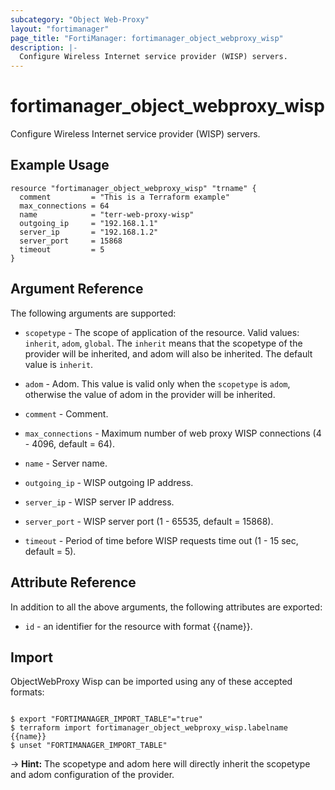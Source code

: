 ```yaml
---
subcategory: "Object Web-Proxy"
layout: "fortimanager"
page_title: "FortiManager: fortimanager_object_webproxy_wisp"
description: |-
  Configure Wireless Internet service provider (WISP) servers.
---
```


# fortimanager_object_webproxy_wisp
Configure Wireless Internet service provider (WISP) servers.

## Example Usage

```hcl
resource "fortimanager_object_webproxy_wisp" "trname" {
  comment         = "This is a Terraform example"
  max_connections = 64
  name            = "terr-web-proxy-wisp"
  outgoing_ip     = "192.168.1.1"
  server_ip       = "192.168.1.2"
  server_port     = 15868
  timeout         = 5
}
```

## Argument Reference


The following arguments are supported:

* `scopetype` - The scope of application of the resource. Valid values: `inherit`, `adom`, `global`. The `inherit` means that the scopetype of the provider will be inherited, and adom will also be inherited. The default value is `inherit`.
* `adom` - Adom. This value is valid only when the `scopetype` is `adom`, otherwise the value of adom in the provider will be inherited.

* `comment` - Comment.
* `max_connections` - Maximum number of web proxy WISP connections (4 - 4096, default = 64).
* `name` - Server name.
* `outgoing_ip` - WISP outgoing IP address.
* `server_ip` - WISP server IP address.
* `server_port` - WISP server port (1 - 65535, default = 15868).
* `timeout` - Period of time before WISP requests time out (1 - 15 sec, default = 5).


## Attribute Reference

In addition to all the above arguments, the following attributes are exported:
* `id` - an identifier for the resource with format {{name}}.

## Import

ObjectWebProxy Wisp can be imported using any of these accepted formats:
```

$ export "FORTIMANAGER_IMPORT_TABLE"="true"
$ terraform import fortimanager_object_webproxy_wisp.labelname {{name}}
$ unset "FORTIMANAGER_IMPORT_TABLE"
```
-> **Hint:** The scopetype and adom here will directly inherit the scopetype and adom configuration of the provider.
